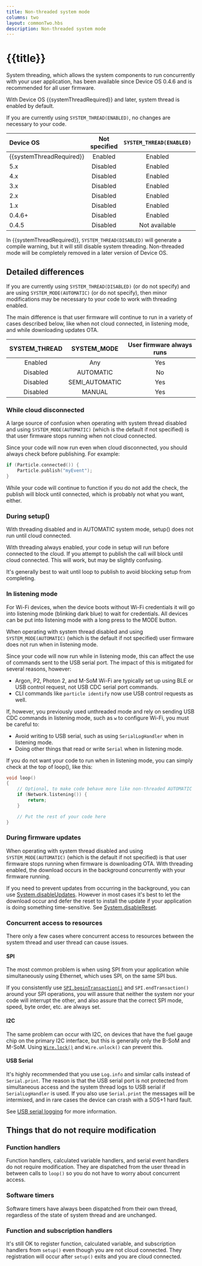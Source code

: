 ```yaml
---
title: Non-threaded system mode
columns: two
layout: commonTwo.hbs
description: Non-threaded system mode
---
```


# {{title}}

System threading, which allows the system components to run concurrently with your user application, has been available since Device OS 0.4.6 and is recommended for all user firmware.

With Device OS {{systemThreadRequired}} and later, system thread is enabled by default.

If you are currently using `SYSTEM_THREAD(ENABLED)`, no changes are necessary to your code.

| Device OS | Not specified | `SYSTEM_THREAD(ENABLED)` | `SYSTEM_THREAD(DISABLED)` |
| :--- | :---: | :---: | :---: |
| {{systemThreadRequired}} | Enabled | Enabled | Disabled (with warning) |
| 5.x | Disabled | Enabled | Disabled |
| 4.x | Disabled | Enabled | Disabled |
| 3.x | Disabled | Enabled | Disabled |
| 2.x | Disabled | Enabled | Disabled |
| 1.x | Disabled | Enabled | Disabled |
| 0.4.6+ | Disabled | Enabled | Disabled |
| 0.4.5 | Disabled | Not available | Not available |


In {{systemThreadRequired}}, `SYSTEM_THREAD(DISABLED)` will generate a compile warning, but it will still disable system
threading. Non-threaded mode will be completely removed in a later version of Device OS.

## Detailed differences

If you are currently using `SYSTEM_THREAD(DISABLED)` (or do not specify) and are using `SYSTEM_MODE(AUTOMATIC)` (or do not specify), then minor modifications may be necessary to your code to work with threading enabled.

The main difference is that user firmware will continue to run in a variety of cases described below, like when not cloud connected, in listening mode, and while downloading updates OTA.

| SYSTEM_THREAD | SYSTEM_MODE | User firmware always runs |
| :---: | :---: | :---: |
| Enabled | Any | Yes |
| Disabled | AUTOMATIC | No |
| Disabled | SEMI_AUTOMATIC | Yes |
| Disabled | MANUAL | Yes |


### While cloud disconnected

A large source of confusion when operating with system thread disabled and using `SYSTEM_MODE(AUTOMATIC)` (which is the default if not specified) is that user firmware stops running when not cloud connected. 

Since your code will now run even when cloud disconnected, you should always check before publishing. For example:

```cpp
if (Particle.connected()) {
    Particle.publish("myEvent");
}
```

While your code will continue to function if you do not add the check, the publish will block until connected, which is probably not what you want, either.


### During setup()

With threading disabled and in AUTOMATIC system mode, setup() does not run until cloud connected. 

With threading always enabled, your code in setup will run before connected to the cloud. If you attempt to 
publish the call will block until cloud connected. This will work, but may be slightly confusing.

It's generally best to wait until loop to publish to avoid blocking setup from completing.


### In listening mode

For Wi-Fi devices, when the device boots without Wi-Fi credentials it will go into listening mode (blinking dark blue) to wait for credentials. All devices can be put into listening mode with a long press to the MODE button.

When operating with system thread disabled and using `SYSTEM_MODE(AUTOMATIC)` (which is the default if not specified) user firmware does not run when in listening mode.


Since your code will now run while in listening mode, this can affect the use of commands sent to the USB serial port. The impact of this is mitigated for several reasons, however:

- Argon, P2, Photon 2, and M-SoM Wi-Fi are typically set up using BLE or USB control request, not USB CDC serial port commands.
- CLI commands like `particle identify` now use USB control requests as well.

If, however, you previously used unthreaded mode and rely on sending USB CDC commands in listening mode, such as `w` to configure Wi-Fi, you must be careful to:

- Avoid writing to USB serial, such as using `SerialLogHandler` when in listening mode.
- Doing other things that read or write `Serial` when in listening mode.

If you do not want your code to run when in listening mode, you can simply check at the top of loop(), like this:

```cpp
void loop() 
{
    // Optional, to make code behave more like non-threaded AUTOMATIC
    if (Network.listening()) {
        return;
    }

    // Put the rest of your code here
}
```

### During firmware updates

When operating with system thread disabled and using `SYSTEM_MODE(AUTOMATIC)` (which is the default if not specified) is that user firmware stops running when firmware is downloading OTA. With threading enabled, the download occurs in the background concurrently with your firmware running.

If you need to prevent updates from occurring in the background, you can use [System.disableUpdates](/reference/device-os/api/ota-updates/ota-updates/). However in most cases it's best to let the download occur and defer the reset to install the update if your application is doing something time-sensitive. See [System.disableReset](/reference/device-os/api/system-calls/disablereset/).


### Concurrent access to resources

There only a few cases where concurrent access to resources between the system thread and user thread can cause issues.

#### SPI

The most common problem is when using SPI from your application while simultaneously using Ethernet, which uses SPI, on the same SPI bus. 

If you consistently use [`SPI.beginTransaction()`](/reference/device-os/api/spi/begintransaction/) and `SPI.endTransaction()` around your SPI operations, you will assure that neither the system nor your code will interrupt the other, and also assure that the correct SPI mode, speed, byte order, etc. are always set.

#### I2C

The same problem can occur with I2C, on devices that have the fuel gauge chip on the primary I2C interface, but this is generally only the B-SoM and M-SoM. Using [`Wire.lock()`](/reference/device-os/api/wire-i2c/lock/) and `Wire.unlock()` can prevent this.

#### USB Serial

It's highly recommended that you use `Log.info` and similar calls instead of `Serial.print`. The reason is that the USB serial port is not protected from simultaneous access and the system thread logs to USB serial if `SerialLogHandler` is used. If you also use `Serial.print` the messages will be intermixed, and in rare cases the device can crash with a SOS+1 hard fault.

See [USB serial logging](/firmware/best-practices/usb-serial/#user-firmware) for more information.

## Things that do not require modification

### Function handlers

Function handlers, calculated variable handlers, and serial event handlers do not require modification. They are dispatched from the user thread in between calls to `loop()` so you do not have to worry about concurrent access.

### Software timers

Software timers have always been dispatched from their own thread, regardless of the state of system thread and are unchanged.

### Function and subscription handlers

It's still OK to register function, calculated variable, and subscription handlers from `setup()` even though you are not cloud connected. They registration will occur after `setup()` exits and you are cloud connected.


